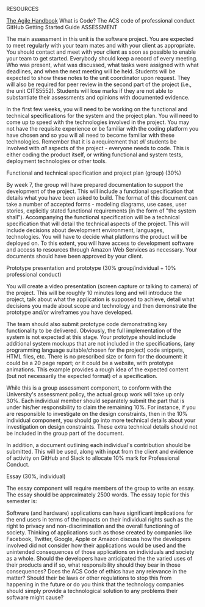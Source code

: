 RESOURCES

[The Agile Handbook]()
What is Code?
The ACS code of professional conduct
GitHub Getting Started Guide
ASSESSMENT

The main assessment in this unit is the software project. You are expected to meet regularly with your team mates and with your client as appropriate. You should contact and meet with your client as soon as possible to enable your team to get started. Everybody should keep a record of every meeting. Who was present, what was discussed, what tasks were assigned with what deadlines, and when the next meeting will be held. Students will be expected to show these notes to the unit coordinator upon request. They will also be required for peer review in the second part of the project (i.e., the unit CITS5552). Students will lose marks if they are not able to substantiate their assessments and opinions with documented evidence.

In the first few weeks, you will need to be working on the functional and technical specifications for the system and the project plan. You will need to come up to speed with the technologies involved in the project. You may not have the requisite experience or be familiar with the coding platform you have chosen and so you will all need to become familiar with these technologies. Remember that it is a requirement that *all* students be involved with *all* aspects of the project - everyone needs to code. This is either coding the product itself, or writing functional and system tests, deployment technologies or other tools. 

Functional and technical specification and project plan (group) (30%)

By week 7, the group will have prepared documentation to support the development of the project. This will include a functional specification that details what you have been asked to build. The format of this document can take a number of accepted forms - modeling diagrams, use cases, user stories, explicitly stated functional requirements (in the form of "the system shall"). Accompanying the functional specification will be a technical specification that will detail the technical aspects of the project. This will include decisions about development environment, languages, technologies. You will have to decide what platforms the product will be deployed on. To this extent, you will have access to development software and access to resources through Amazon Web Services as necessary. Your documents should have been approved by your client.

Prototype presentation and prototype (30% group/individual + 10% professional conduct)

 You will create a video presentation (screen capture or talking to camera) of the project. This will be roughly 10 minutes long and will introduce the project, talk about what the application is supposed to achieve, detail what decisions you made about scope and technology and then demonstrate the prototype and/or wireframes you have developed. 

 The team should also submit prototype code demonstrating key functionality to be delivered. Obviously, the full implementation of the system is not expected at this stage. Your prototype should include additional system mockups that are not included in the specifications, (any programming language suitable/chosen for the project) code snippets, HTML files, etc. There is no prescribed size or form for the document: it could be a 20 page report; or it could be a website, with prototype animations. This example provides a rough idea of the expected content (but not necessarily the expected format) of a specification.

While this is a group assessment component, to conform with the University's assessment policy, the actual group work will take up only 30%. Each individual member should separately submit the part that is under his/her responsibility to claim the remaining 10%. For instance, if you are responsible to investigate on the design constraints, then in the 10% individual component, you should go into more technical details about your investigation on design constraints. These extra technical details should not be included in the group part of the document.

In addition, a document outlining each individual's contribution should be submitted. This will be used, along with input from the client and evidence of activity on GitHub and Slack to allocate  10% mark for Professional Conduct. 

Essay (30%, individual)

The essay component will require members of the group to write an essay. The essay should be approximately 2500 words. The essay topic  for this semester is:



Software (and hardware) applications can have significant implications for the end users in terms of the impacts on their  individual rights such as the right to privacy and non-discrimination and the overall functioning of society. Thinking of applications such as those created by companies like Facebook, Twitter, Google, Apple or Amazon discuss how the developers involved did not consider how their applications would be used and the unintended consequences of those applications on individuals and society as a whole. Should the developers have anticipated the the varied uses of their products and if so, what responsibility should they bear in those consequences? Does the  ACS Code of ethics have any relevance in the matter? Should their be laws or other regulations to stop this from happening in the future or do you think that the technology companies should simply provide a technological solution to any problems their software might cause?

